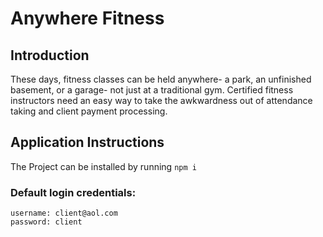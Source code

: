 # Anywhere Fitness

## Introduction

These days, fitness classes can be held anywhere- a park, an unfinished basement, or a garage- not just at a traditional gym. Certified fitness instructors need an easy way to take the awkwardness out of attendance taking and client payment processing. 

## Application Instructions

The Project can be installed by running `npm i`

### Default login credentials: <br/>
`username: client@aol.com`<br/>
`password: client`
